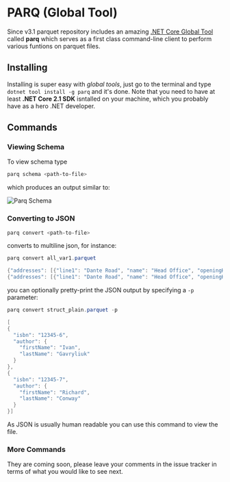 # PARQ (Global Tool)

Since v3.1 parquet repository includes an amazing [.NET Core Global Tool](https://docs.microsoft.com/en-us/dotnet/core/tools/global-tools) called **parq** which serves as a first class command-line client to perform various funtions on parquet files.

## Installing

Installing is super easy with *global tools*, just go to the terminal and type `dotnet tool install -g parq` and it's done. Note that you need to have at least **.NET Core 2.1 SDK** isntalled on your machine, which you probably have as a hero .NET developer.

## Commands

### Viewing Schema

To view schema type

```powershell
parq schema <path-to-file>
````

which produces an output similar to:

![Parq Schema](img/parq-schema.png)

### Converting to JSON

```powershell
parq convert <path-to-file>
```

converts to multiline json, for instance:


```powershell
parq convert all_var1.parquet

{"addresses": [{"line1": "Dante Road", "name": "Head Office", "openingHours": [9, 10, 11, 12, 13, 14, 15, 16, 17, 18], "postcode": "SE11"}, {"line1": "Somewhere Else", "name": "Small Office", "openingHours": [6, 7, 19, 20, 21, 22, 23], "postcode": "TN19"}], "cities": ["London", "Derby"], "comment": "this file contains all the permunations for nested structures and arrays to test Parquet parser", "id": 1, "location": {"latitude": 51.2, "longitude": 66.3}, "price": {"lunch": {"max": 2, "min": 1}}}
{"addresses": [{"line1": "Dante Road", "name": "Head Office", "openingHours": [9, 10, 11, 12, 13, 14, 15, 16, 17, 18], "postcode": "SE11"}, {"line1": "Somewhere Else", "name": "Small Office", "openingHours": [6, 7, 19, 20, 21, 22, 23], "postcode": "TN19"}], "cities": ["London", "Derby"], "comment": "this file contains all the permunations for nested structures and arrays to test Parquet parser", "id": 1, "location": {"latitude": 51.2, "longitude": 66.3}, "price": {"lunch": {"max": 2, "min": 1}}}
```

you can optionally pretty-print the JSON output by specifying a `-p` parameter:

```powershell
parq convert struct_plain.parquet -p

[
{
  "isbn": "12345-6",
  "author": {
    "firstName": "Ivan",
    "lastName": "Gavryliuk"
  }
},
{
  "isbn": "12345-7",
  "author": {
    "firstName": "Richard",
    "lastName": "Conway"
  }
}]
```

As JSON is usually human readable you can use this command to view the file.


### More Commands

They are coming soon, please leave your comments in the issue tracker in terms of what you would like to see next.